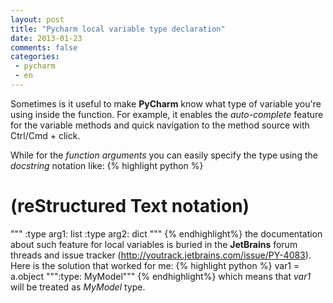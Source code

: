 ```yaml
---
layout: post
title: "Pycharm local variable type declaration"
date: 2013-01-23
comments: false
categories:
 - pycharm
 - en
---
```


Sometimes is it useful to make **PyCharm** know what type of variable you're using inside the function.
For example, it enables the *auto-complete* feature for the variable methods and quick navigation
to the method source with Ctrl/Cmd&nbsp;+&nbsp;click.

While for the *function arguments* you can easily specify the type using the *docstring* notation like:
{% highlight python %}
# (reStructured Text notation)
"""
:type arg1: list
:type arg2: dict
"""
{% endhighlight%}
the documentation about such feature for local variables is buried in the **JetBrains**
forum threads and issue tracker (<a href="http://youtrack.jetbrains.com/issue/PY-4083">http://youtrack.jetbrains.com/issue/PY-4083</a>).
Here is the solution that worked for me:
{% highlight python %}
var1 = a.object
""":type: MyModel"""
{% endhighlight%}
which means that *var1* will be treated as *MyModel* type.
